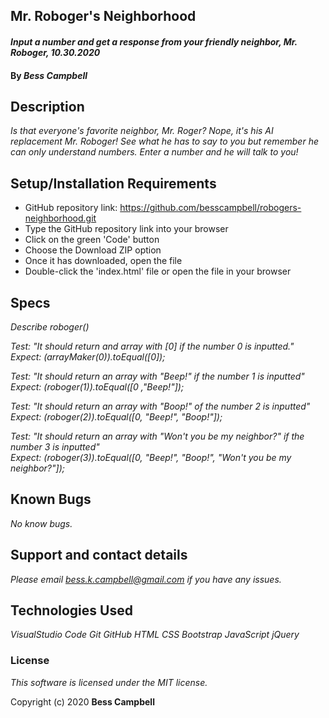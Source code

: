  ## Mr. Roboger's Neighborhood

#### _Input a number and get a response from your friendly neighbor, Mr. Roboger, 10.30.2020_

#### By _**Bess Campbell**_

## Description

_Is that everyone's favorite neighbor, Mr. Roger? Nope, it's his AI replacement Mr. Roboger! See what he has to say to you but remember he can only understand numbers. Enter a number and he will talk to you!_

## Setup/Installation Requirements

* GitHub repository link: https://github.com/besscampbell/robogers-neighborhood.git
* Type the GitHub repository link into your browser
* Click on the green 'Code' button 
* Choose the Download ZIP option
* Once it has downloaded, open the file
* Double-click the 'index.html' file or open the file in your browser

## Specs

 _Describe roboger()_

_Test: "It should return and array with [0] if the number 0 is inputted."_  
_Expect: (arrayMaker(0)).toEqual([0]);_  

 _Test: "It should return an array with "Beep!" if the number 1 is inputted"_  
 _Expect: (roboger(1)).toEqual([0 ,"Beep!"]);_  

 _Test: "It should return an array with "Boop!" of the number 2 is inputted"_  
 _Expect: (roboger(2)).toEqual([0, "Beep!", "Boop!"]);_  

 _Test: "It should return an array with "Won't you be my neighbor?" if the number 3 is inputted"_  
 _Expect: (roboger(3)).toEqual([0, "Beep!", "Boop!", "Won't you be my neighbor?"]);_  

## Known Bugs

_No know bugs._

## Support and contact details

 _Please email <bess.k.campbell@gmail.com> if you have any issues._

## Technologies Used
 
 _VisualStudio Code
Git
GitHub
HTML 
CSS 
Bootstrap
JavaScript
jQuery_

### License

*This software is licensed under the MIT license.*

Copyright (c) 2020 **Bess Campbell**
